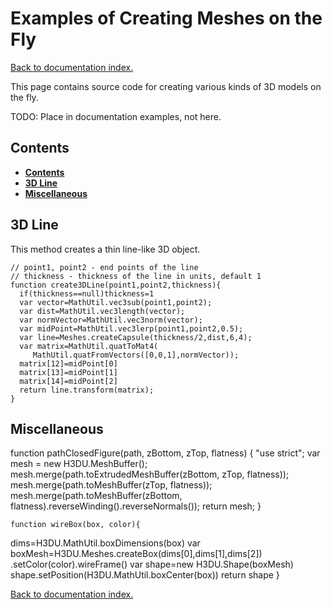 # Examples of Creating Meshes on the Fly

[Back to documentation index.](index.md)

This page contains source code for creating various kinds of 3D models on the fly.

TODO: Place in documentation examples, not here.

<a id=Contents></a>
## Contents

- [**Contents**](#Contents)
- [**3D Line**](#3D_Line)
- [**Miscellaneous**](#Miscellaneous)

<a id=3D_Line></a>
## 3D Line

This method creates a thin line-like 3D object.

    // point1, point2 - end points of the line
    // thickness - thickness of the line in units, default 1
    function create3DLine(point1,point2,thickness){
      if(thickness==null)thickness=1
      var vector=MathUtil.vec3sub(point1,point2);
      var dist=MathUtil.vec3length(vector);
      var normVector=MathUtil.vec3norm(vector);
      var midPoint=MathUtil.vec3lerp(point1,point2,0.5);
      var line=Meshes.createCapsule(thickness/2,dist,6,4);
      var matrix=MathUtil.quatToMat4(
         MathUtil.quatFromVectors([0,0,1],normVector));
      matrix[12]=midPoint[0]
      matrix[13]=midPoint[1]
      matrix[14]=midPoint[2]
      return line.transform(matrix);
    }

<a id=Miscellaneous></a>
## Miscellaneous

function pathClosedFigure(path, zBottom, zTop, flatness) {
  "use strict";
  var mesh = new H3DU.MeshBuffer();
  mesh.merge(path.toExtrudedMeshBuffer(zBottom, zTop, flatness));
  mesh.merge(path.toMeshBuffer(zTop, flatness));
  mesh.merge(path.toMeshBuffer(zBottom, flatness).reverseWinding().reverseNormals());
  return mesh;
}

    function wireBox(box, color){
  dims=H3DU.MathUtil.boxDimensions(box)
     var boxMesh=H3DU.Meshes.createBox(dims[0],dims[1],dims[2])
       .setColor(color).wireFrame()
     var shape=new H3DU.Shape(boxMesh)
     shape.setPosition(H3DU.MathUtil.boxCenter(box))
     return shape
    }

[Back to documentation index.](index.md)

